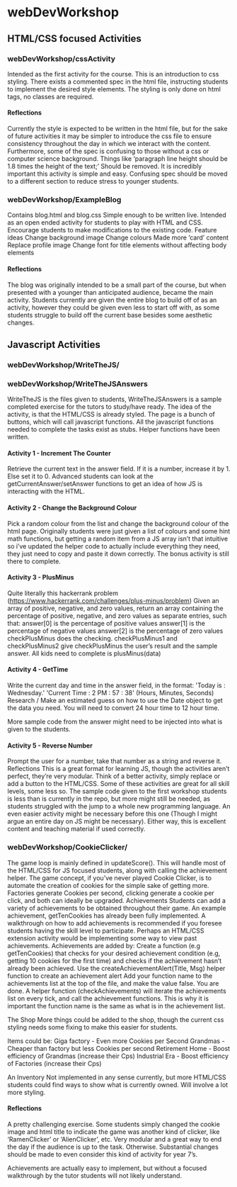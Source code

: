 # webDevWorkshop
## HTML/CSS focused Activities
### webDevWorkshop/cssActivity
Intended as the first activity for the course. This is an introduction to css styling. There exists a commented spec in the html file, instructing students to implement the desired style elements. The styling is only done on html tags, no classes are required.

#### Reflections
Currently the style is expected to be written in the html file, but for the sake of future activities it may be simpler to introduce the css file to ensure consistency throughout the day in which we interact with the content. Furthermore, some of the spec is confusing to those without a css or computer science background. Things like 
‘paragraph line height should be 1.8 times the height of the text;’
Should be removed. It is incredibly important this activity is simple and easy. Confusing spec should be moved to a different section to reduce stress to younger students. 

### webDevWorkshop/ExampleBlog
Contains blog.html and blog.css
Simple enough to be written live. Intended as an open ended activity for students to play with HTML and CSS. Encourage students to make modifications to the existing code.
Feature ideas
Change background image
Change colours 
Made more ‘card’ content
Replace profile image
Change font for title elements without affecting body elements
#### Reflections
The blog was originally intended to be a small part of the course, but when presented with a younger than anticipated audience, became the main activity. Students currently are given the entire blog to build off of as an activity, however they could be given even less to start off with, as some students struggle to build off the current base besides some aesthetic changes. 


## Javascript Activities
### webDevWorkshop/WriteTheJS/
### webDevWorkshop/WriteTheJSAnswers
WriteTheJS is the files given to students, WriteTheJSAnswers is a sample completed exercise for the tutors to study/have ready. The idea of the activity, is that the HTML/CSS is already styled. The page is a bunch of buttons, which will call javascript functions. All the javascript functions needed to complete the tasks exist as stubs. Helper functions have been written. 
#### Activity 1 - Increment The Counter
Retrieve the current text in the answer field. If it is a number, increase it by 1. Else set it to 0.
Advanced students can look at the getCurrentAnswer/setAnswer functions to get an idea of how JS is interacting with the HTML. 
#### Activity 2 - Change the Background Colour
Pick a random colour from the list and change the background colour of the html page. Originally students were just given a list of colours and some hint math functions, but getting a random item from a JS array isn’t that intuitive so i’ve updated the helper code to actually include everything they need, they just need to copy and paste it down correctly. The bonus activity is still there to complete. 
#### Activity 3 - PlusMinus
Quite literally this hackerrank problem (https://www.hackerrank.com/challenges/plus-minus/problem)
Given an array of positive, negative, and zero values, return an array containing the percentage of positive, negative, and zero values as separate entries,
    such that:
        answer[0] is the percentage of positive values
        answer[1] is the percentage of negative values 
        answer[2] is the percentage of zero values
checkPlusMinus does the checking. checkPlusMinus1 and checkPlusMinus2 give checkPlusMinus the user’s result and the sample answer.
All kids need to complete is plusMinus(data)


#### Activity 4 - GetTime
  Write the current day and time in the answer field, in the format:
    'Today is : Wednesday.' 
    'Current Time : 2 PM : 57 : 38' (Hours, Minutes, Seconds)
Research / Make an estimated guess on how to use the Date object to get the data you need.
You will need to convert 24 hour time to 12 hour time.

More sample code from the answer might need to be injected into what is given to the students.

#### Activity 5 - Reverse Number
Prompt the user for a number, take that number as a string and reverse it. 
Reflections
This is a great format for learning JS, though the activities aren’t perfect, they’re very modular. Think of a better activity, simply replace or add a button to the HTML/CSS. Some of these activities are great for all skill levels, some less so. The sample code given to the first workshop students is less than is currently in the repo, but more might still be needed, as students struggled with the jump to a whole new programming language. An even easier activity might be necessary before this one (Though I might argue an entire day on JS might be necessary). Either way, this is excellent content and teaching material if used correctly.


### webDevWorkshop/CookieClicker/
The game loop is mainly defined in updateScore(). This will handle most of the HTML/CSS for JS focused students, along with calling the achievement helper. The game concept, if you’ve never played Cookie Clicker, is to automate the creation of cookies for the simple sake of getting more. Factories generate Cookies per second, clicking generate a cookie per click, and both can ideally be upgraded. 
Achievements
Students can add a variety of achievements to be obtained throughout their game. An example achievement, getTenCookies has already been fully implemented. A walkthrough on how to add achievements is recommended if you foresee students having the skill level to participate. Perhaps an HTML/CSS extension activity would be implementing some way to view past achievements. 
Achievements are added by:
Create a function (e.g getTenCookies) that checks for your desired achievement condition (e.g, getting 10 cookies for the first time) and checks if the achievement hasn’t already been achieved. 
Use the createAchievementAlert(Title, Msg) helper function to create an achievement alert
Add your function name to the achievements list at the top of the file, and make the value false.
You are done. A helper function (checkAchievements) will iterate the achievements list on every tick, and call the achievement functions. This is why it is important the function name is the same as what is in the achievement list. 

The Shop
More things could be added to the shop, though the current css styling needs some fixing to make this easier for students. 

Items could be:
Giga factory - Even more Cookies per Second
Grandmas - Cheaper than factory but less Cookies per second
Retirement Home - Boost efficiency of Grandmas (increase their Cps) 
Industrial Era - Boost efficiency of Factories (increase their Cps) 

An Inventory
Not implemented in any sense currently, but more HTML/CSS students could find ways to show what is currently owned. Will involve a lot more styling. 

#### Reflections
A pretty challenging exercise. Some students simply changed the cookie image and html title to indicate the game was another kind of clicker, like ‘RamenClicker’ or ‘AlienClicker’, etc. Very modular and a great way to end the day if the audience is up to the task. Otherwise. Substantial changes should be made to even consider this kind of activity for year 7’s. 

Achievements are actually easy to implement, but without a focused walkthrough by the tutor students will not likely understand. 

